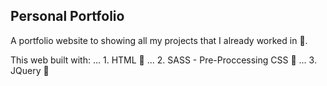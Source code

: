 ## Personal Portfolio

A portfolio website to showing all my projects that I already worked in :blue_book:.

This web built with:
... 1. HTML :rice:
... 2. SASS - Pre-Proccessing CSS :egg:
... 3. JQuery :fried_shrimp:
